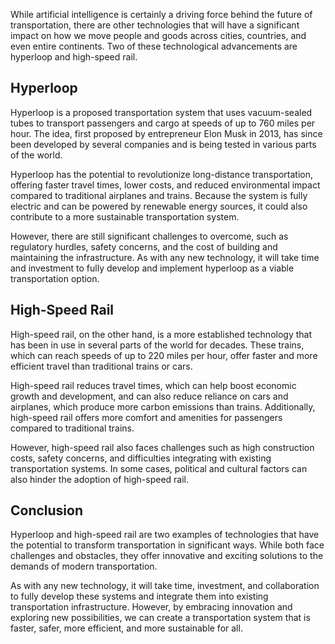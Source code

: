 
While artificial intelligence is certainly a driving force behind the future of transportation, there are other technologies that will have a significant impact on how we move people and goods across cities, countries, and even entire continents. Two of these technological advancements are hyperloop and high-speed rail.

Hyperloop
---------

Hyperloop is a proposed transportation system that uses vacuum-sealed tubes to transport passengers and cargo at speeds of up to 760 miles per hour. The idea, first proposed by entrepreneur Elon Musk in 2013, has since been developed by several companies and is being tested in various parts of the world.

Hyperloop has the potential to revolutionize long-distance transportation, offering faster travel times, lower costs, and reduced environmental impact compared to traditional airplanes and trains. Because the system is fully electric and can be powered by renewable energy sources, it could also contribute to a more sustainable transportation system.

However, there are still significant challenges to overcome, such as regulatory hurdles, safety concerns, and the cost of building and maintaining the infrastructure. As with any new technology, it will take time and investment to fully develop and implement hyperloop as a viable transportation option.

High-Speed Rail
---------------

High-speed rail, on the other hand, is a more established technology that has been in use in several parts of the world for decades. These trains, which can reach speeds of up to 220 miles per hour, offer faster and more efficient travel than traditional trains or cars.

High-speed rail reduces travel times, which can help boost economic growth and development, and can also reduce reliance on cars and airplanes, which produce more carbon emissions than trains. Additionally, high-speed rail offers more comfort and amenities for passengers compared to traditional trains.

However, high-speed rail also faces challenges such as high construction costs, safety concerns, and difficulties integrating with existing transportation systems. In some cases, political and cultural factors can also hinder the adoption of high-speed rail.

Conclusion
----------

Hyperloop and high-speed rail are two examples of technologies that have the potential to transform transportation in significant ways. While both face challenges and obstacles, they offer innovative and exciting solutions to the demands of modern transportation.

As with any new technology, it will take time, investment, and collaboration to fully develop these systems and integrate them into existing transportation infrastructure. However, by embracing innovation and exploring new possibilities, we can create a transportation system that is faster, safer, more efficient, and more sustainable for all.
